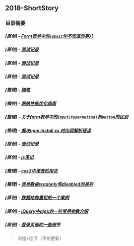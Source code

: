 ## 2018-ShortStory

### 目录摘要

##### [原创] - [Form表单中的`submit`你不知道的事儿](0607-form-submit.md)
##### [原创] - [面试记录](0530-interview.md)
##### [原创] - [面试记录](0509-interview.md)
##### [原创] - [面试记录](0402-interview.md)
##### [整理] - [随笔](0324-pick-up)
##### [摘抄] - [网络性能优化指南](0307-network-performance)
##### [整理] - [关于form表单中的`input[type=button]`和`button`的区别](0228-form-input&button)
##### [整理] - [解决npm install xx 时出现解析错误](0226-error-npm-install)
##### [原创] - [面试记录](0214-interview.md)
##### [原创] - [js笔记](0211-js-notes.md)
##### [整理] - [css3中渐变的用法](0210-css3-gradient.md)
##### [整理] - [表单数据readonly和disabled的差异](0207-form-readOnly&&disabled.md)
##### [原创] - [数据结构重组的一个案例](0206-sth-about-ReconstructData.md)
##### [原创] - [jQuery中ajax的一些常用参数介绍](0205-learn-about-ajax.md)
##### [原创] - [登录页面的一些细节](0202-about-login-details.md)
> 流程+细节（不断更新）

